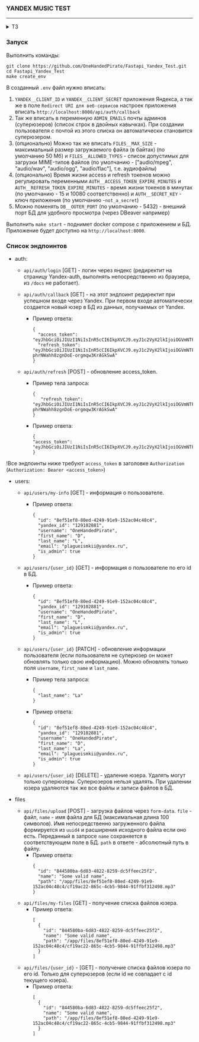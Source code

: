 ### YANDEX MUSIC TEST
<hr>

<details>
<summary>ТЗ</summary>
Реализовать сервис по загрузке аудио-файлов от пользователей, используя FastAPI, SQLAlchemy и Docker. Пользователи могут давать файлам имя в самом API.
Авторизацию пользователей реализовать через Яндекс.
Файлы хранить локально, хранилище использовать не нужно.
Использовать асинхронный код.
БД - PostgreSQL 16.

Ожидаемый результат:
1. Готовое API с возможностью авторизации через Яндекс с последующей аутентификацией к запросам через внутренние токены API.
Доступные эндпоинты: авторизация через яндекс, обновление внутреннего access_token; получение, изменение данных пользователя, удаление пользователя от имени суперпользователя; получение информации о аудио файлах пользователя: название файлов и путь в локальной хранилище.
2. Документация по развертыванию сервиса и БД в Docker.
</details>

### Запуск

Выполнить команды:
```
git clone https://github.com/OneHandedPirate/Fastapi_Yandex_Test.git
cd Fastapi_Yandex_Test
make create_env
```

В созданный `.env` файл нужно вписать: 
1. `YANDEX__CLIENT_ID` и `YANDEX__CLIENT_SECRET` приложения Яндекса, а так же в поле `Redirect URI для веб-сервисов` настроек приложения вписать `http://localhost:8000/api/auth/callback`
2. Так же вписать в переменную `ADMIN_EMAILS` почты админов (суперюзеров) (список строк в двойных кавычках). При создании пользователя с почтой из этого списка он автоматически становится суперюзером.
3. (опционально) Можно так же вписать `FILES__MAX_SIZE` - максимальный размер загружаемого файла (в байтах) (по умолчанию 50 Мб) и `FILES__ALLOWED_TYPES` - список допустимых для загрузки MIME-типов файлов (по умолчанию - ["audio/mpeg", "audio/wav", "audio/ogg", "audio/flac"], т.е. аудиофайлы)
4. (опционально) Время жизни access и refresh токенов можно регулировать переменными `AUTH__ACCESS_TOKEN_EXPIRE_MINUTES` и `AUTH__REFRESH_TOKEN_EXPIRE_MINUTES` - время жизни токенов в минутах (по умолчанию - 15 и 10080 соответственно) и `AUTH__SECRET_KEY` - ключ приложения (по умолчанию -`not_a_secret`) 
5. Можно поменять `DB__OUTER_PORT` (по умолчанию - 5432) - внешний порт БД для удобного просмотра (через DBeaver например)

Выполнить `make start` - поднимет docker compose с приложением и БД.
Приложение будет доступно на `http://localhost:8000`.


### Список эндпоинтов

- auth:
  
  - `api/auth/login` [GET] - логин через яндекс (редиректит на страницу Yandex-auth, выполнять непосредственно из браузера, из `/docs` не работает).
  - `api/auth/callback` [GET] - на этот эндпоинт редиректит при успешном входе через Yandex. При первом входе автоматически создается новый юзер в БД из данных, получаемых от Yandex.
    
    - Пример ответа:
      ```
      {
        "access_token": "eyJhbGciOiJIUzI1NiIsInR5cCI6IkpXVCJ9.eyJ1c2VyX2lkIjoiOGVmNTFlZjgtODBlZC00MjQ5LTkxZTktMTUyYWMwNGM0OGM0IiwiZXhwIjoxNzQzMzA1MjcxLCJ0eXBlIjoiYWNjZXNzIn0.kVgQGJY8dm7HZs5ubuHgYmUZCELJwpY5ojsmUlbJGSg",
        "refresh_token": "eyJhbGciOiJIUzI1NiIsInR5cCI6IkpXVCJ9.eyJ1c2VyX2lkIjoiOGVmNTFlZjgtODBlZC00MjQ5LTkxZTktMTUyYWMwNGM0OGM0IiwiZXhwIjoxNzQzOTA5MTcxLCJ0eXBlIjoicmVmcmVzaCJ9.ptj1J0Jglgy-phrNWahh8zgnDoE-orgmqw3KrAGkSwA"
      }
      ``` 
  - `api/auth/refresh` [POST] - обновление access_token.  
    
    - Пример тела запроса:
        ```
        {
           "refresh_token": "eyJhbGciOiJIUzI1NiIsInR5cCI6IkpXVCJ9.eyJ1c2VyX2lkIjoiOGVmNTFlZjgtODBlZC00MjQ5LTkxZTktMTUyYWMwNGM0OGM0IiwiZXhwIjoxNzQzOTA5MTcxLCJ0eXBlIjoicmVmcmVzaCJ9.ptj1J0Jglgy-phrNWahh8zgnDoE-orgmqw3KrAGkSwA" 
        }
        ```
    - Пример ответа:  
        ```
      {
        "access_token": "eyJhbGciOiJIUzI1NiIsInR5cCI6IkpXVCJ9.eyJ1c2VyX2lkIjoiOGVmNTFlZjgtODBlZC00MjQ5LTkxZTktMTUyYWMwNGM0OGM0IiwiZXhwIjoxNzQzMzA1MjcxLCJ0eXBlIjoiYWNjZXNzIn0.kVgQGJY8dm7HZs5ubuHgYmUZCELJwpY5ojsmUlbJGSg"
      }
      ``` 

!Все эндпоинты ниже требуют `access_token` в заголовке `Authorization` (`Authorization: Bearer <access_token>`)

- users:
    
    - `api/users/my-info` [GET] - информация о пользователе.
      
      - Пример ответа:
        ```
        {
          "id": "8ef51ef8-80ed-4249-91e9-152ac04c48c4",
          "yandex_id": "129102881",
          "username": "OneHandedPirate",
          "first_name": "D",
          "last_name": "L",
          "email": "plagueismkii@yandex.ru",
          "is_admin": true
        }
        ```
    - `api/users/{user_id}` [GET] - информация о пользователе по его id в БД.
      - Пример ответа:
        ```
        {
          "id": "8ef51ef8-80ed-4249-91e9-152ac04c48c4",
          "yandex_id": "129102881",
          "username": "OneHandedPirate",
          "first_name": "D",
          "last_name": "L",
          "email": "plagueismkii@yandex.ru",
          "is_admin": true
        }
        ```
    - `api/users/{user_id}` [PATCH] - обновление информации пользователя (если пользователя не суперюзер он может обновлять только свою информацию). Можно обновлять только поля `username`, `first_name` и `last_name`.
      - Пример тела запроса:
        ```
        {
          "last_name": "La"
        }
        ```
      - Пример ответа: 
        ```
        {
          "id": "8ef51ef8-80ed-4249-91e9-152ac04c48c4",
          "yandex_id": "129102881",
          "username": "OneHandedPirate",
          "first_name": "D",
          "last_name": "La",
          "email": "plagueismkii@yandex.ru",
          "is_admin": true
        }
        ```
    - `api/users/{user_id}` [DELETE] - удаление юзера. Удалять могут только суперюзеры. Суперюзеров нельзя удалять. При удалении юзера удаляются так же все файлы и записи файлов в БД.
    
- files

  - `api/files/upload` [POST] - загрузка файлов через `form-data`. `file` - файл, `name` - имя файла для БД (максимальная длина 100 символов). Имя непосредственно загруженного файла формируется из `uuid4` и расширения исходного файла если оно есть. Переданный в запросе `name` сохраняется в соответствующем поле в БД. `path` в ответе - абсолютный путь в файлу.
    - Пример ответа:
      ```
      {
        "id": "844580ba-6d83-4822-8259-dc5ffeec25f2",
        "name": "Some valid name",
        "path": "/app/files/8ef51ef8-80ed-4249-91e9-152ac04c48c4/cf19ac22-865c-4cb5-9844-91ffbf312498.mp3"
      }
      ```
  - `api/files/my-files` [GET] - получение списка файлов юзера.
    - Пример ответа:
      ```
      [
        {
          "id": "844580ba-6d83-4822-8259-dc5ffeec25f2",
          "name": "Some valid name",
          "path": "/app/files/8ef51ef8-80ed-4249-91e9-152ac04c48c4/cf19ac22-865c-4cb5-9844-91ffbf312498.mp3"
        }
      ]
      ```
  - `api/files/{user_id}` - [GET] - получение списка файлов юзера по его id. Только для суперюзеров (если id не совпадает с id текущего юзера).
    - Пример ответа:
        ```
        [
          {
            "id": "844580ba-6d83-4822-8259-dc5ffeec25f2",
            "name": "Some valid name",
            "path": "/app/files/8ef51ef8-80ed-4249-91e9-152ac04c48c4/cf19ac22-865c-4cb5-9844-91ffbf312498.mp3"
          }
        ]
        ```